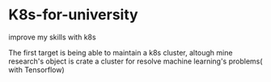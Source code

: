 # K8s-for-university
improve my skills with k8s


The first target is being able to maintain a k8s cluster, altough mine research's object is crate a cluster for resolve machine learning's problems( with Tensorflow) 
